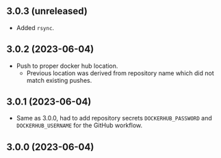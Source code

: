 ## 3.0.3 (unreleased)


- Added `rsync`.


## 3.0.2 (2023-06-04)


- Push to proper docker hub location.
  * Previous location was derived from repository name which did not match existing pushes.


## 3.0.1 (2023-06-04)


- Same as 3.0.0, had to add repository secrets `DOCKERHUB_PASSWORD` and `DOCKERHUB_USERNAME` for the GitHub workflow.


## 3.0.0 (2023-06-04)
